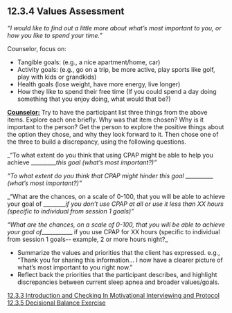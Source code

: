 ## 12.3.4 Values Assessment

_“I would like to find out a little more about what’s most important to you, or how you like to spend your time.”_

Counselor, focus on:

* Tangible goals: (e.g., a nice apartment/home, car)
* Activity goals: (e.g., go on a trip, be more active, play sports like golf, play with kids or grandkids)
* Health goals (lose weight, have more energy, live longer)
* How they like to spend their free time (If you could spend a day doing something that you enjoy doing, what would that be?)

<div class="bs-callout bs-callout-info">
  <p>
    <strong><u>Counselor:</u></strong>
    Try to have the participant list three things from the above items. Explore each one briefly. Why was that item chosen? Why is it important to the person? Get the person to explore the positive things about the option they chose, and why they look forward to it. Then chose one of the three to build a discrepancy, using the following questions.
  </p>
</div>

_“To what extent do you think that using CPAP might be able to help you achieve __________this goal (what’s most important?)”_

_“To what extent do you think that CPAP might hinder this goal __________ (what’s most important?)”_

_“What are the chances, on a scale of 0-100, that you will be able to achieve your goal of _________if you don’t use CPAP at all or use it less than XX hours (specific to individual from session 1 goals)”_

_“What are the chances, on a scale of 0-100, that you will be able to achieve your goal of____________ if you use CPAP for XX hours (specific to individual from session 1 goals-- example, 2 or more hours night?_

* Summarize the values and priorities that the client has expressed. e.g., “Thank you for sharing this information… I now have a clearer picture of what’s most important to you right now.”
* Reflect back the priorities that the participant describes, and highlight discrepancies between current sleep apnea and broader values/goals.


<div class="center">
<div class="btn-group">
  <a href=":pages_path:/manuals/motivational-interviewing/12-03-03-introduction-checking-in.md" class="btn btn-default">
    <span class="glyphicon glyphicon-chevron-left"></span>
    12.3.3 Introduction and Checking In
  </a>

  <a href=":pages_path:/manuals/motivational-interviewing" class="btn btn-default">
    <span class="glyphicon glyphicon-chevron-up"></span>
    Motivational Interviewing and Protocol
  </a>

  <a href=":pages_path:/motivational-interviewing/12-03-05-decisional-balance-exercise.md" class="btn btn-success">
    <span class="glyphicon glyphicon-chevron-right"></span>
    12.3.5 Decisional Balance Exercise
  </a>
</div>
</div>
